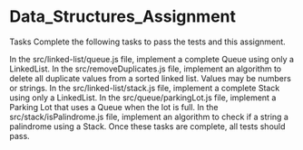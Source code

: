 # Data_Structures_Assignment

Tasks
Complete the following tasks to pass the tests and this assignment.

In the src/linked-list/queue.js file, implement a complete Queue using only a LinkedList.
In the src/removeDuplicates.js file, implement an algorithm to delete all duplicate values from a sorted linked list. Values may be numbers or strings.
In the src/linked-list/stack.js file, implement a complete Stack using only a LinkedList.
In the src/queue/parkingLot.js file, implement a Parking Lot that uses a Queue when the lot is full.
In the src/stack/isPalindrome.js file, implement an algorithm to check if a string a palindrome using a Stack.
Once these tasks are complete, all tests should pass.